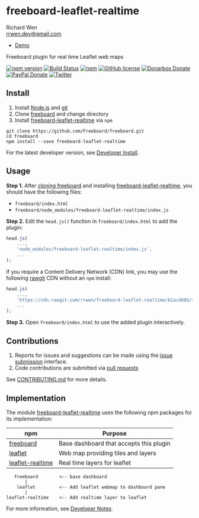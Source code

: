 # freeboard-leaflet-realtime

Richard Wen  
rrwen.dev@gmail.com  

* [Demo](https://rrwen.github.io/freeboard-leaflet-realtime/)

Freeboard plugin for real time Leaflet web maps

[![npm version](https://badge.fury.io/js/freeboard-leaflet-realtime.svg)](https://badge.fury.io/js/freeboard-leaflet-realtime)
[![Build Status](https://travis-ci.org/rrwen/freeboard-leaflet-realtime.svg?branch=master)](https://travis-ci.org/rrwen/freeboard-leaflet-realtime)
[![npm](https://img.shields.io/npm/dt/freeboard-leaflet-realtime.svg)](https://www.npmjs.com/package/freeboard-leaflet-realtime)
[![GitHub license](https://img.shields.io/github/license/rrwen/freeboard-leaflet-realtime.svg)](https://github.com/rrwen/freeboard-leaflet-realtime/blob/master/LICENSE)
[![Donarbox Donate](https://img.shields.io/badge/donate-Donarbox-yellow.svg)](https://donorbox.org/rrwen)
[![PayPal Donate](https://img.shields.io/badge/donate-PayPal-yellow.svg)](https://www.paypal.com/cgi-bin/webscr?cmd=_s-xclick&hosted_button_id=NQNSAHK5X46D2)
[![Twitter](https://img.shields.io/twitter/url/https/github.com/rrwen/freeboard-leaflet-realtime.svg?style=social)](https://twitter.com/intent/tweet?text=Freeboard%20plugin%20for%20real%20time%20Leaflet%20web%20maps:%20https%3A%2F%2Fgithub.com%2Frrwen%2Ffreeboard-leaflet-realtime%20%23nodejs%20%23npm)

## Install

1. Install [Node.js](https://nodejs.org) and [git](https://git-scm.com/)
2. Clone [freeboard](https://github.com/Freeboard/freeboard) and change directory
3. Install [freeboard-leaflet-realtime](https://github.com/rrwen/freeboard-leaflet-realtime) via `npm`

```
git clone https://github.com/Freeboard/freeboard.git
cd freeboard
npm install --save freeboard-leaflet-realtime
```

For the latest developer version, see [Developer Install](NOTES.md#developer-install).

## Usage

**Step 1.** After [cloning freeboard](#install) and installing [freeboard-leaflet-realtime](https://github.com/rrwen/freeboard-leaflet-realtime), you should have the following files:

* `freeboard/index.html`
* `freeboard/node_modules/freeboard-leaflet-realtime/index.js`

**Step 2.** Edit the `head.js()` function in `freeboard/index.html` to add the plugin:

```javascript
head.js(
	...,
	'node_modules/freeboard-leaflet-realtime/index.js',
	...
);
```

If you require a Content Delivery Network (CDN) link, you may use the following [rawgit](https://rawgit.com/) CDN without an `npm` install:

```javascript
head.js(
	...,
	'https://cdn.rawgit.com/rrwen/freeboard-leaflet-realtime/b1ac4665/index.js',
	...
);
```

**Step 3.** Open `freeboard/index.html` to use the added plugin interactively.

## Contributions

1. Reports for issues and suggestions can be made using the [issue submission](https://github.com/rrwen/freeboard-leaflet-realtime/issues) interface.
2. Code contributions are submitted via [pull requests](https://github.com/rrwen/freeboard-leaflet-realtime/pulls)

See [CONTRIBUTING.md](CONTRIBUTING.md) for more details.

## Implementation

The module [freeboard-leaflet-realtime](https://www.npmjs.com/package/freeboard-leaflet-realtime) uses the following npm packages for its implementation:

npm | Purpose
--- | ---
[freeboard](https://www.npmjs.com/package/freeboard) | Base dashboard that accepts this plugin
[leaflet](http://leafletjs.com/) | Web map providing tiles and layers
[leaflet-realtime](https://www.npmjs.com/package/leaflet-realtime) | Real time layers for leaflet


```
   freeboard        <-- base dashboard
       |
    leaflet         <-- Add leaflet webmap to dashboard pane
       |
leaflet-realtime    <-- Add realtime layer to leaflet
```

For more information, see [Developer Notes](NOTES.md).
